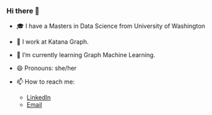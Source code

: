### Hi there 👋

<!--
**anuhyabs/anuhyabs** is a ✨ _special_ ✨ repository because its `README.md` (this file) appears on your GitHub profile.

Here are some ideas to get you started:
- 👯 I’m looking to collaborate on ...
- 🤔 I’m looking for help with ...
- 💬 Ask me about ...
-->
- :mortar_board: I have a Masters in Data Science from University of Washington
- :office: I work at Katana Graph.
- 🌱 I’m currently learning Graph Machine Learning.
- 😄 Pronouns: she/her

- 📫 How to reach me:
  - [LinkedIn](https://www.linkedin.com/in/anuhyabs/)
  - [Email](anuhyabs@gmail.com)
